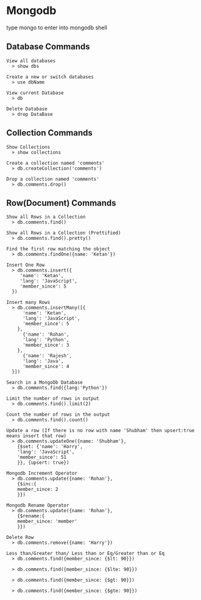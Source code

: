 # Mongodb
type mongo to enter into mongodb shell

## Database Commands
    View all databases
      > show dbs
    
    Create a new or switch databases 
      > use dbName
      
    View current Database
      > db
      
    Delete Database
      > drop DataBase
      
    
## Collection Commands
    Show Collections
      > show collections
      
    Create a collection named 'comments'
      > db.createCollection('comments')
      
    Drop a collection named 'comments'
      > db.comments.drop()
      
   
## Row(Document) Commands
    Show all Rows in a Collection
      > db.comments.find()
      
    Show all Rows in a Collection (Prettified)
      > db.comments.find().pretty()
      
    Find the first row matching the object
      > db.comments.findOne({name: 'Ketan'})
      
    Insert One Row
      > db.comments.insert({
         'name': 'Ketan',
         'lang': 'JavaScript',
         'member_since': 5
      })
    
    Insert many Rows
      > db.comments.insertMany([{
          'name': 'Ketan',
          'lang': 'JavaScript',
          'member_since': 5
        }, 
          {'name': 'Rohan',
          'lang': 'Python',
          'member_since': 3
        },
          {'name': 'Rajesh',
          'lang': 'Java',
          'member_since': 4
      }])
      
    Search in a MongoDb Database
      > db.comments.find({lang:'Python'})
      
    Limit the number of rows in output
      > db.comments.find().limit(2)
      
    Count the number of rows in the output
      > db.comments.find().count()
      
    Update a row (If there is no row with name 'Shubham' then upsert:true means insert that row)
      > db.comments.updateOne({name: 'Shubham'},
        {$set: {'name': 'Harry',
        'lang': 'JavaScript',
        'member_since': 51
        }}, {upsert: true})
        
    Mongodb Increment Operator
      > db.comments.update({name: 'Rohan'},
        {$inc:{
        member_since: 2
        }})
        
    Mongodb Rename Operator
      > db.comments.update({name: 'Rohan'},
        {$rename:{
        member_since: 'member'
        }})
        
    Delete Row 
      > db.comments.remove({name: 'Harry'})
      
    Less than/Greater than/ Less than or Eq/Greater than or Eq
      > db.comments.find({member_since: {$lt: 90}})
      
      > db.comments.find({member_since: {$lte: 90}})
      
      > db.comments.find({member_since: {$gt: 90}})
      
      > db.comments.find({member_since: {$gte: 90}})
